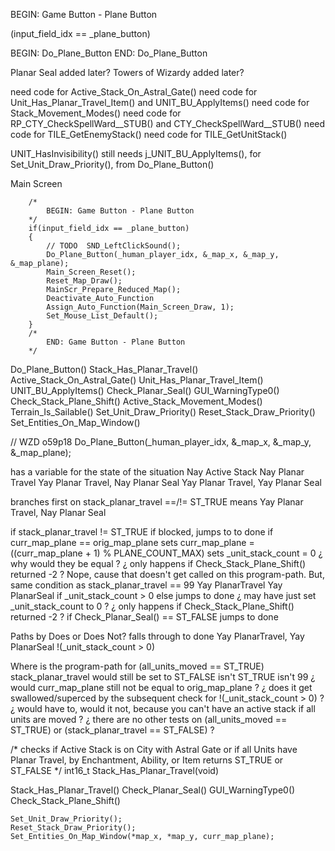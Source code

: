 


BEGIN: Game Button - Plane Button

(input_field_idx == _plane_button)

BEGIN: Do_Plane_Button
END: Do_Plane_Button





Planar Seal added later?
Towers of Wizardy added later?

need code for Active_Stack_On_Astral_Gate()
need code for Unit_Has_Planar_Travel_Item() and UNIT_BU_ApplyItems()
need code for Stack_Movement_Modes()
need code for RP_CTY_CheckSpellWard__STUB() and CTY_CheckSpellWard__STUB()
need code for TILE_GetEnemyStack()
need code for TILE_GetUnitStack()

UNIT_HasInvisibility() still needs j_UNIT_BU_ApplyItems(), for Set_Unit_Draw_Priority(), from Do_Plane_Button()




Main Screen

        /*
            BEGIN: Game Button - Plane Button
        */
        if(input_field_idx == _plane_button)
        {
            // TODO  SND_LeftClickSound();
            Do_Plane_Button(_human_player_idx, &_map_x, &_map_y, &_map_plane);
            Main_Screen_Reset();
            Reset_Map_Draw();
            MainScr_Prepare_Reduced_Map();
            Deactivate_Auto_Function
            Assign_Auto_Function(Main_Screen_Draw, 1);
            Set_Mouse_List_Default();
        }
        /*
            END: Game Button - Plane Button
        */



Do_Plane_Button()
Stack_Has_Planar_Travel()
    Active_Stack_On_Astral_Gate()
    Unit_Has_Planar_Travel_Item()
        UNIT_BU_ApplyItems()
Check_Planar_Seal()
GUI_WarningType0()
Check_Stack_Plane_Shift()
    Active_Stack_Movement_Modes()
    Terrain_Is_Sailable()
Set_Unit_Draw_Priority()
Reset_Stack_Draw_Priority()
Set_Entities_On_Map_Window()



// WZD o59p18
Do_Plane_Button(_human_player_idx, &_map_x, &_map_y, &_map_plane);

has a variable for the state of the situation
    Nay Active Stack
    Nay Planar Travel
    Yay Planar Travel, Nay Planar Seal
    Yay Planar Travel, Yay Planar Seal

branches first on stack_planar_travel ==/!= ST_TRUE
    means Yay Planar Travel, Nay Planar Seal


if stack_planar_travel != ST_TRUE
    if blocked, jumps to to done
    if curr_map_plane == orig_map_plane
        sets curr_map_plane = ((curr_map_plane + 1) % PLANE_COUNT_MAX)
        sets _unit_stack_count = 0
    ¿ why would they be equal ?
        ¿ only happens if Check_Stack_Plane_Shift() returned -2 ?
        Nope, cause that doesn't get called on this program-path. But, same condition as stack_planar_travel == 99  Yay PlanarTravel Yay PlanarSeal
    if _unit_stack_count > 0
    else jumps to done
        ¿ may have just set _unit_stack_count to 0 ?
            ¿ only happens if Check_Stack_Plane_Shift() returned -2 ?
    if Check_Planar_Seal() == ST_FALSE jumps to done


Paths by Does or Does Not?
    falls through to done
        Yay PlanarTravel, Yay PlanarSeal
        !(_unit_stack_count > 0)

Where is the program-path for (all_units_moved == ST_TRUE)
    stack_planar_travel would still be set to ST_FALSE
        isn't ST_TRUE
        isn't 99
        ¿ would curr_map_plane still not be equal to orig_map_plane ?
        ¿ does it get swallowed/superced by the subsequent check for !(_unit_stack_count > 0) ?
            ¿ would have to, would it not, because you can't have an active stack if all units are moved ?
        ¿ there are no other tests on (all_units_moved == ST_TRUE) or (stack_planar_travel == ST_FALSE) ?





/*
    checks if Active Stack is on City with Astral Gate
    or if all Units have Planar Travel, by Enchantment, Ability, or Item
    returns ST_TRUE or ST_FALSE
*/
int16_t Stack_Has_Planar_Travel(void)


Stack_Has_Planar_Travel()
Check_Planar_Seal()
GUI_WarningType0()
Check_Stack_Plane_Shift()

    Set_Unit_Draw_Priority();
    Reset_Stack_Draw_Priority();
    Set_Entities_On_Map_Window(*map_x, *map_y, curr_map_plane);

